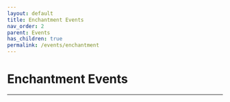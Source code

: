 ```yaml
---
layout: default
title: Enchantment Events
nav_order: 2
parent: Events
has_children: true
permalink: /events/enchantment
---
```


# Enchantment Events

---
